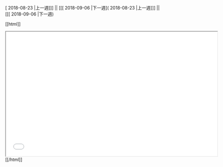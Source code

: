[ 2018-08-23 |上一週]]] || [[[ 2018-09-06 |下一週]( 2018-08-23 |上一週]]] || [[[ 2018-09-06 |下一週)



[[html]]
<iframe src='<http://pad.hackingthursday.org>  ?showControls=true&showChat=true&showLineNumbers=true&useMonospaceFont=false' width=675 height=400></iframe>
[[/html]]